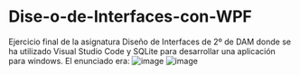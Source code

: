 # Dise-o-de-Interfaces-con-WPF
Ejercicio final de la asignatura Diseño de Interfaces de 2º de DAM donde se ha utilizado Visual Studio Code y SQLite para desarrollar una aplicación para windows. El enunciado era:
![image](https://user-images.githubusercontent.com/110614201/216032493-00053c58-c406-4695-9b97-b8825b05213e.png)
![image](https://user-images.githubusercontent.com/110614201/216032600-37ff4187-1dfb-4bb6-907c-1a2cc4debec2.png)


